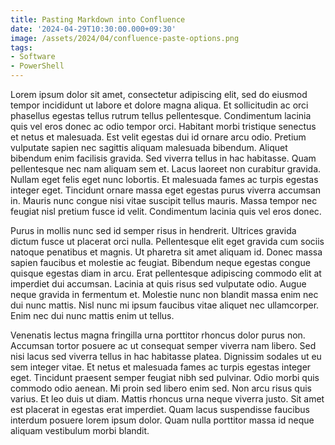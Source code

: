 ```yaml
---
title: Pasting Markdown into Confluence
date: '2024-04-29T10:30:00.000+09:30'
image: /assets/2024/04/confluence-paste-options.png
tags:
- Software
- PowerShell
---
```


Lorem ipsum dolor sit amet, consectetur adipiscing elit, sed do eiusmod tempor incididunt ut labore et dolore magna aliqua. Et sollicitudin ac orci phasellus egestas tellus rutrum tellus pellentesque. Condimentum lacinia quis vel eros donec ac odio tempor orci. Habitant morbi tristique senectus et netus et malesuada. Est velit egestas dui id ornare arcu odio. Pretium vulputate sapien nec sagittis aliquam malesuada bibendum. Aliquet bibendum enim facilisis gravida. Sed viverra tellus in hac habitasse. Quam pellentesque nec nam aliquam sem et. Lacus laoreet non curabitur gravida. Nullam eget felis eget nunc lobortis. Et malesuada fames ac turpis egestas integer eget. Tincidunt ornare massa eget egestas purus viverra accumsan in. Mauris nunc congue nisi vitae suscipit tellus mauris. Massa tempor nec feugiat nisl pretium fusce id velit. Condimentum lacinia quis vel eros donec.

Purus in mollis nunc sed id semper risus in hendrerit. Ultrices gravida dictum fusce ut placerat orci nulla. Pellentesque elit eget gravida cum sociis natoque penatibus et magnis. Ut pharetra sit amet aliquam id. Donec massa sapien faucibus et molestie ac feugiat. Bibendum neque egestas congue quisque egestas diam in arcu. Erat pellentesque adipiscing commodo elit at imperdiet dui accumsan. Lacinia at quis risus sed vulputate odio. Augue neque gravida in fermentum et. Molestie nunc non blandit massa enim nec dui nunc mattis. Nisl nunc mi ipsum faucibus vitae aliquet nec ullamcorper. Enim nec dui nunc mattis enim ut tellus.

Venenatis lectus magna fringilla urna porttitor rhoncus dolor purus non. Accumsan tortor posuere ac ut consequat semper viverra nam libero. Sed nisi lacus sed viverra tellus in hac habitasse platea. Dignissim sodales ut eu sem integer vitae. Et netus et malesuada fames ac turpis egestas integer eget. Tincidunt praesent semper feugiat nibh sed pulvinar. Odio morbi quis commodo odio aenean. Mi proin sed libero enim sed. Non arcu risus quis varius. Et leo duis ut diam. Mattis rhoncus urna neque viverra justo. Sit amet est placerat in egestas erat imperdiet. Quam lacus suspendisse faucibus interdum posuere lorem ipsum dolor. Quam nulla porttitor massa id neque aliquam vestibulum morbi blandit.
